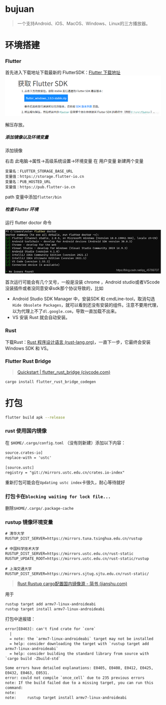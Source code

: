 # bujuan

> 一个支持Android、iOS、MacOS、Windows、Linux的三方播放器。

# 环境搭建

### Flutter

首先进入下载地址下载最新的 FlutterSDK：[Flutter 下载地址](https://flutter.cn/docs/get-started/install/windows)
![在这里插入图片描述](assets/watermark,type_ZmFuZ3poZW5naGVpdGk,shadow_10,text_aHR0cHM6Ly9ibG9nLmNzZG4ubmV0L3FxXzQ1Nzk5NzA3,size_16,color_FFFFFF,t_70.png)

解压存放。

##### 添加镜像以及环境变量

添加镜像

右击 此电脑->属性->高级系统设置->环境变量
在 用户变量 新建两个变量

```
变量名：FLUTTER_STORAGE_BASE_URL
变量值：https://storage.flutter-io.cn
变量名：PUB_HOSTED_URL
变量值：https://pub.flutter-io.cn
```

path 变量中添加`flutter/bin`

##### 检查 Flutter 环境

运行 flutter doctor 命令

![在这里插入图片描述](assets/watermark,type_ZmFuZ3poZW5naGVpdGk,shadow_10,text_aHR0cHM6Ly9ibG9nLmNzZG4ubmV0L3FxXzQ1Nzk5NzA3,size_16,color_FFFFFF,t_70-1720508685231-3.png)

首次运行可能会有几个叉号，一般是没装 chrome ，Android studio或者VScode没装插件或者没同意安卓sdk那个协议导致的，比如

- Android Studio SDK Manager 中，安装SDK 和 cmdLine-tool，取消勾选`Hide Obsolete Packages`，就可以看到还没有安装的组件。注意不要用代理，以为代理上不了`dl.google.com`，导致一直加载不出来。
- VS 安装 Rust 就会自动安装。

### Rust

下载Rust：[Rust 程序设计语言 (rust-lang.org)](https://www.rust-lang.org/zh-CN/)，一直下一步，它最终会安装 Windows SDK 和 VS。

### Flutter Rust Bridge

> [Quickstart | flutter_rust_bridge (cjycode.com)](https://cjycode.com/flutter_rust_bridge/quickstart)

```bash
cargo install flutter_rust_bridge_codegen
```

# 打包



```bash
flutter build apk --release
```



### rust 使用国内镜像

在 `$HOME/.cargo/config.toml` （没有则新建）添加以下内容：

```
source.crates-io]
replace-with = 'ustc'

[source.ustc]
registry = "git://mirrors.ustc.edu.cn/crates.io-index"
```

重新打包可能会在`Updating ustc index`卡很久，耐心等待就好

### 打包卡在`blocking waiting for lock file...`

删除`$HOME/.cargo/.package-cache`

### rustup 镜像环境变量

```
# 清华大学
RUSTUP_DIST_SERVER=https://mirrors.tuna.tsinghua.edu.cn/rustup

# 中国科学技术大学
RUSTUP_DIST_SERVER=https://mirrors.ustc.edu.cn/rust-static
RUSTUP_UPDATE_ROOT=https://mirrors.ustc.edu.cn/rust-static/rustup

# 上海交通大学
RUSTUP_DIST_SERVER=https://mirrors.sjtug.sjtu.edu.cn/rust-static/
```

> [Rust Rustup cargo配置国内镜像源 - 简书 (jianshu.com)](https://www.jianshu.com/p/876b1cca26d8)

用于

```
rustup target add armv7-linux-androideabi
rustup target install armv7-linux-androideabi
```

打包中途报错：

```
error[E0463]: can't find crate for `core`
  |
  = note: the `armv7-linux-androideabi` target may not be installed
  = help: consider downloading the target with `rustup target add armv7-linux-androideabi`
  = help: consider building the standard library from source with `cargo build -Zbuild-std`
```

```
Some errors have detailed explanations: E0405, E0408, E0412, E0425, E0432, E0463, E0531.
error: could not compile `once_cell` due to 235 previous errors
note: If the build failed due to a missing target, you can run this command:
note:
note:     rustup target install armv7-linux-androideabi
```

